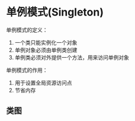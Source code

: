 # 单例模式(Singleton)

单例模式的定义：

1. 一个类只能实例化一个对象
2. 单例对象必须由单例类创建
3. 单例类必须对外提供一个方法，用来访问单例对象

单例模式的作用：

1. 用于设置全局资源访问点
2. 节省内存

## 类图

